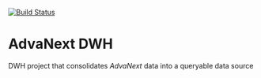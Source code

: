 [![Build Status](https://codebuild.eu-central-1.amazonaws.com/badges?uuid=eyJlbmNyeXB0ZWREYXRhIjoiOXFRd3JOTGpqK0ZtQTJ6UkVVNDNhcXIrbG5QWUF5NXlYaGhheXRlYVBKRjRGOE15VVEwWHhySzI3c0dybVBUdmJwRWpwNm52VFQxSVdodkoyT2V6anJRPSIsIml2UGFyYW1ldGVyU3BlYyI6Im1kQjFLNUF5UWhNeGlBUFEiLCJtYXRlcmlhbFNldFNlcmlhbCI6MX0%3D&branch=master)](https://eu-central-1.console.aws.amazon.com/codesuite/codebuild/projects/global-dev-advanext-dwh-tf-pr-build)


# AdvaNext DWH

DWH project that consolidates _AdvaNext_ data into a queryable data source
